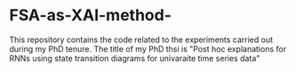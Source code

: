 # FSA-as-XAI-method-
This repository contains the code related to the experiments carried out during my PhD tenure. The title of my PhD thsi is "Post hoc explanations for RNNs using state transition diagrams for univaraite time series data"
